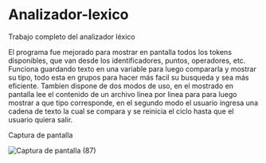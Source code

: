 # Analizador-lexico
Trabajo completo del analizador léxico

El programa fue mejorado para mostrar en pantalla todos los tokens disponibles, que van desde los identificadores, puntos, operadores, etc. Funciona guardando texto en una variable para luego compararla y mostrar su tipo, todo esta en grupos para hacer más facil su busqueda y sea más eficiente.
Tambien dispone de dos modos de uso, en el mostrado en pantalla lee el contenido de un archivo linea por linea para para luego mostrar a que tipo corresponde, en el segundo modo el usuario ingresa una cadena de texto la cual se compara y se reinicia el ciclo hasta que el usuario quiera salir.  

Captura de pantalla 

![Captura de pantalla (87)](https://user-images.githubusercontent.com/123122353/213876604-31ab8286-d229-4a71-b9f4-33fb8e47d8e4.png)
